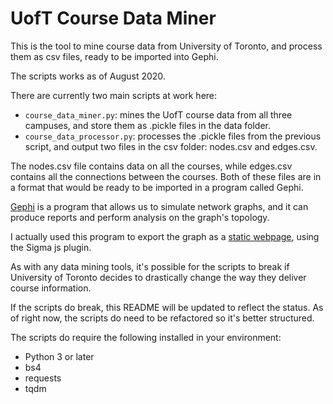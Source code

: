 # UofT Course Data Miner

This is the tool to mine course data from University of Toronto, and process them as csv files, ready to be imported into Gephi. 

The scripts works as of August 2020.

There are currently two main scripts at work here:

- `course_data_miner.py`: mines the UofT course data from all three campuses, and store them as .pickle files in the data folder.
- `course_data_processor.py`: processes the .pickle files from the previous script, and output two files in the csv folder: nodes.csv and edges.csv.
  
The nodes.csv file contains data on all the courses, while edges.csv contains all the connections between the courses. Both of these files are in a format that would be ready to be imported in a program called Gephi.

[Gephi](https://gephi.org) is a program that allows us to simulate network graphs, and it can produce reports and perform analysis on the graph's topology.

I actually used this program to export the graph as a [static webpage](https://uoft-course-graph.herokuapp.com), using the Sigma js plugin.

As with any data mining tools, it's possible for the scripts to break if University of Toronto decides to drastically change the way they deliver course information. 

If the scripts do break, this README will be updated to reflect the status. As of right now, the scripts do need to be refactored so it's better structured.

The scripts do require the following installed in your environment:

- Python 3 or later
- bs4
- requests
- tqdm